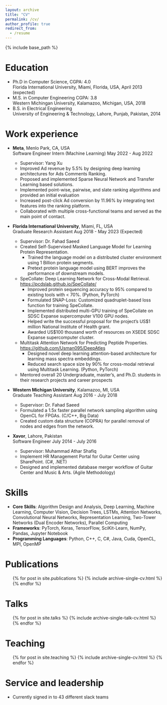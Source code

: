 ```yaml
---
layout: archive
title: "CV"
permalink: /cv/
author_profile: true
redirect_from:
  - /resume
---
```


{% include base_path %}

Education
======
* Ph.D in Computer Science, CGPA: 4.0  
  Florida International University, Miami, Florida, USA, April 2013 (expected)
* M.S. in Computer Engineering CGPA: 3.8  
  Western Michingan University, Kalamazoo, Michigan, USA, 2018
* B.S. in Electrical Engineering  
  University of Engineering & Technology, Lahore, Punjab, Pakistan, 2014

Work experience
======
* **Meta**, Menlo Park, CA, USA  
  Software Engineer Intern (Machine Learning)  May 2022 - Aug 2022
  * Supervisor: Yang Xu
  * Improved Ad revenue by 5.5% by designing deep learning architectures for Ads Comments Ranking.
  * Proposed and implemented Sparse Neural Network and Transfer Learning based solutions.
  * Implemented point-wise, pairwise, and slate ranking algorithms and provided an initial evaluation
  * Increased post-click Ad conversion by 11.96% by integrating text features into the ranking platform.
  * Collaborated with multiple cross-functional teams and served as the main point of contact.

* **Florida International University**, Miami, FL, USA  
  Graduate Research Assistant  Aug 2018 - May 2023 (Expected)
  - Supervisor: Dr. Fahad Saeed
  - Created Self-Supervised Masked Language Model for Learning Protein Representation.
    - Trained the language model on a distributed cluster environment using 1 Billion protein segments.
    - Pretext protein language model using BERT improves the performance of downstream models.
  - SpeCollate: Deep Learning Network for Cross-Modal Retrieval. https://pcdslab.github.io/SpeCollate/
    - Improved protein sequencing accuracy to 95% compared to existing tools with < 70%. (Python, PyTorch)
    - Formulated SNAP-Loss: Customized quadruplet-based loss function for training SpeCollate.
    - Implemented distributed multi-GPU training of SpeCollate on SDSC Expanse supercomputer V100 GPU nodes.
    - Helped write the successful proposal for the project’s US$1 million National Institute of Health grant.
    - Awarded US$100 thousand worth of resources on XSEDE SDSC Expanse supercomputer cluster.
  - Multitask Attention Network for Predicting Peptide Properties. https://github.com/Usman095/DeepAtles
    - Designed novel deep learning attention-based architecture for learning mass spectra embeddings.
    - Reduced search space size by 90% for cross-modal retrieval using Multitask Learning. (Python, PyTorch)
  - Mentored overall 20 Undergraduate, master’s, and Ph.D. students in their research projects and career prospects

* **Western Michigan University**, Kalamazoo, MI, USA  
  Graduate Teaching Assistant  Aug 2016 - July 2018
  - Supervisor: Dr. Fahad Saeed
  - Formulated a 1.5x faster parallel network sampling algorithm using OpenCL for FPGAs. (C/C++, Big Data)
  - Created custom data structure (COPRA) for parallel removal of nodes and edges from the network.

* **Xavor**, Lahore, Pakistan  
  Software Engineer  July 2014 - July 2016
  - Supervisor: Muhammad Athar Shafiq
  - Implement HR Management Portal for Guitar Center using SharePoint. (C#, .NET)
  - Designed and implemented database merger workflow of Guitar Center and Music & Arts. (Agile Methodology)
  
Skills
======
* **Core Skills**: Algorithm Design and Analysis, Deep Learning, Machine Learning, Computer Vision, Decision Trees, LSTMs, Attention Networks, Convolutional Neural Networks, Representation Learning, Two-Tower Networks (Dual Encoder Networks), Parallel Computing
* **Frameworks**: PyTorch, Keras, TensorFlow, SciKit-Learn, NumPy, Pandas, Jupyter Notebook
* **Programming Languages**: Python, C++, C, C\#, Java, Cuda, OpenCL, MPI, OpenMP

Publications
======
  <ul>{% for post in site.publications %}
    {% include archive-single-cv.html %}
  {% endfor %}</ul>
  
Talks
======
  <ul>{% for post in site.talks %}
    {% include archive-single-talk-cv.html %}
  {% endfor %}</ul>
  
Teaching
======
  <ul>{% for post in site.teaching %}
    {% include archive-single-cv.html %}
  {% endfor %}</ul>
  
Service and leadership
======
* Currently signed in to 43 different slack teams
